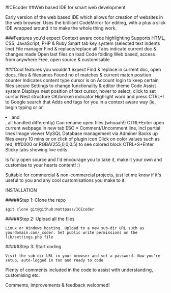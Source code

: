 #ICEcoder
##Web based IDE for smart web development

Early version of the web based IDE which allows for creation of websites in the web browser. Uses the brilliant CodeMirror for editing, with a plus a slick IDE wrapped around it to make the whole thing work.

###Features you'd expect
Context aware code highlighting
Supports HTML, CSS, JavaScript, PHP & Ruby
Smart tab key system (selected text indents line)
File manager
Find & replace/replace all
Tabs indicate current doc & changes made
Open last files on load
Code folding
Web based, access from anywhere
Free, open source & customisable

###Cool features you wouldn't expect
Find & replace in current doc, open docs, files & filenames
Found no of matches & current match position counter
Indicates content type cursor is on
Account login to keep certain files secure
Settings to change functionality & editor theme
Code Assist system
Displays nest position of text cursor, hover to select, click to set cursor
Nest structure OK/broken indicator
Highlight word and press CTRL+I to Google search that
Adds end tags for you in a context aware way (ie, begin typing <html> or <meta> or <li> and <div>, all handled differently)
Can rename open files (whoaah!)
CTRL+Enter open current webpage in new tab
ESC = Comment/Uncomment line, incl partial lines
Image viewer
MySQL Database management via Adminer
Backs up files every 10 mins or on click of plugin icon
Click on color values such as red, #ff0000 or RGBA(255,0,0,0.5) to see colored block
CTRL+S+Enter Sticky tabs showing live edits

Is fully open source and I'd encourage you to take it, make it your own and customise to your hearts content! :)

Suitable for commercial & non-commercial projects, just let me know if it's useful to you and any cool customisations you make to it.

INSTALLATION

#####Step 1: Clone the repo

```
$git clone git@github:mattpass/ICEcoder
```

#####Step 2: Upload all the files
```
Linux or Windows hosting. Upload to a new sub-dir URL such as yourdomain.com/_coder. Set public write permissions on the lib/settings.php file
```

#####Step 3: Start coding
```
Visit the sub-dir URL in your browser and set a password. Now you're setup, auto-logged in too and ready to code
```

Plenty of comments included in the code to assist with understanding, customising etc.

Comments, improvements & feedback welcomed!